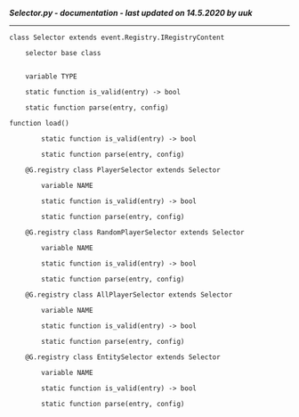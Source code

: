 ***Selector.py - documentation - last updated on 14.5.2020 by uuk***
___

    class Selector extends event.Registry.IRegistryContent
        
        selector base class


        variable TYPE

        static function is_valid(entry) -> bool

        static function parse(entry, config)

    function load()

            static function is_valid(entry) -> bool

            static function parse(entry, config)

        @G.registry class PlayerSelector extends Selector

            variable NAME

            static function is_valid(entry) -> bool

            static function parse(entry, config)

        @G.registry class RandomPlayerSelector extends Selector

            variable NAME

            static function is_valid(entry) -> bool

            static function parse(entry, config)

        @G.registry class AllPlayerSelector extends Selector

            variable NAME

            static function is_valid(entry) -> bool

            static function parse(entry, config)

        @G.registry class EntitySelector extends Selector

            variable NAME

            static function is_valid(entry) -> bool

            static function parse(entry, config)